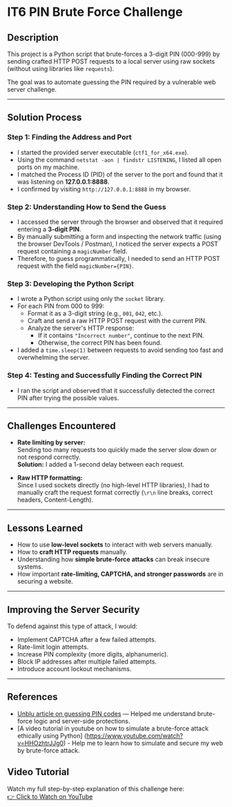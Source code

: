 # IT6 PIN Brute Force Challenge

## Description
This project is a Python script that brute-forces a 3-digit PIN (000-999) by sending crafted HTTP POST requests to a local server using raw sockets (without using libraries like `requests`).

The goal was to automate guessing the PIN required by a vulnerable web server challenge.

---

## Solution Process

### Step 1: Finding the Address and Port
- I started the provided server executable (`ctf1_for_x64.exe`).
- Using the command `netstat -aon | findstr LISTENING`, I listed all open ports on my machine.
- I matched the Process ID (PID) of the server to the port and found that it was listening on **127.0.0.1:8888**.
- I confirmed by visiting `http://127.0.0.1:8888` in my browser.

### Step 2: Understanding How to Send the Guess
- I accessed the server through the browser and observed that it required entering a **3-digit PIN**.
- By manually submitting a form and inspecting the network traffic (using the browser DevTools / Postman), I noticed the server expects a POST request containing a `magicNumber` field.
- Therefore, to guess programmatically, I needed to send an HTTP POST request with the field `magicNumber={PIN}`.

### Step 3: Developing the Python Script
- I wrote a Python script using only the `socket` library.
- For each PIN from 000 to 999:
  - Format it as a 3-digit string (e.g., `001`, `042`, etc.).
  - Craft and send a raw HTTP POST request with the current PIN.
  - Analyze the server's HTTP response:
    - If it contains `"Incorrect number"`, continue to the next PIN.
    - Otherwise, the correct PIN has been found.
- I added a `time.sleep(1)` between requests to avoid sending too fast and overwhelming the server.

### Step 4: Testing and Successfully Finding the Correct PIN
- I ran the script and observed that it successfully detected the correct PIN after trying the possible values.

---

## Challenges Encountered
- **Rate limiting by server:**  
  Sending too many requests too quickly made the server slow down or not respond correctly.  
  **Solution:** I added a 1-second delay between each request.
  
- **Raw HTTP formatting:**  
  Since I used sockets directly (no high-level HTTP libraries), I had to manually craft the request format correctly (`\r\n` line breaks, correct headers, Content-Length).

---

## Lessons Learned
- How to use **low-level sockets** to interact with web servers manually.
- How to **craft HTTP requests** manually.
- Understanding how **simple brute-force attacks** can break insecure systems.
- How important **rate-limiting, CAPTCHA, and stronger passwords** are in securing a website.

---

## Improving the Server Security
To defend against this type of attack, I would:
- Implement CAPTCHA after a few failed attempts.
- Rate-limit login attempts.
- Increase PIN complexity (more digits, alphanumeric).
- Block IP addresses after multiple failed attempts.
- Introduce account lockout mechanisms.

---

## References

- [Unblu article on guessing PIN codes](https://www.unblu.com/en/docs/5/knowledge-base/security-guessing-the-pin-code.html) — Helped me understand brute-force logic and server-side protections.
- [A video tutorial in youtube on how to simulate a brute-force attack ethically using Python] (https://www.youtube.com/watch?v=HHOzhtrJJg0) - Help me to learn how to simulate and secure my web by brute-force attack.


## Video Tutorial

Watch my full step-by-step explanation of this challenge here:  
[👉 Click to Watch on YouTube](https://youtu.be/oMBYkjZd6r8?si=kdMMs9rSk2OfX6CI)
